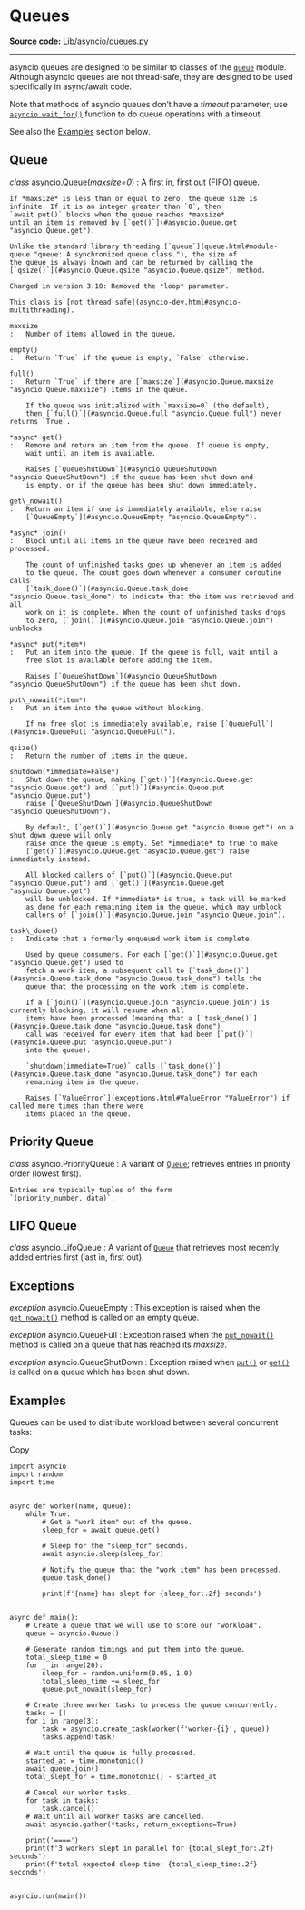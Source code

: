Queues
======

**Source code:** [Lib/asyncio/queues.py](https://github.com/python/cpython/tree/3.13/Lib/asyncio/queues.py)

---

asyncio queues are designed to be similar to classes of the
[`queue`](queue.html#module-queue "queue: A synchronized queue class.") module. Although asyncio queues are not thread-safe,
they are designed to be used specifically in async/await code.

Note that methods of asyncio queues don’t have a *timeout* parameter;
use [`asyncio.wait_for()`](asyncio-task.html#asyncio.wait_for "asyncio.wait_for") function to do queue operations with a
timeout.

See also the [Examples](#examples) section below.

Queue
-----

*class* asyncio.Queue(*maxsize=0*)
:   A first in, first out (FIFO) queue.

    If *maxsize* is less than or equal to zero, the queue size is
    infinite. If it is an integer greater than `0`, then
    `await put()` blocks when the queue reaches *maxsize*
    until an item is removed by [`get()`](#asyncio.Queue.get "asyncio.Queue.get").

    Unlike the standard library threading [`queue`](queue.html#module-queue "queue: A synchronized queue class."), the size of
    the queue is always known and can be returned by calling the
    [`qsize()`](#asyncio.Queue.qsize "asyncio.Queue.qsize") method.

    Changed in version 3.10: Removed the *loop* parameter.

    This class is [not thread safe](asyncio-dev.html#asyncio-multithreading).

    maxsize
    :   Number of items allowed in the queue.

    empty()
    :   Return `True` if the queue is empty, `False` otherwise.

    full()
    :   Return `True` if there are [`maxsize`](#asyncio.Queue.maxsize "asyncio.Queue.maxsize") items in the queue.

        If the queue was initialized with `maxsize=0` (the default),
        then [`full()`](#asyncio.Queue.full "asyncio.Queue.full") never returns `True`.

    *async* get()
    :   Remove and return an item from the queue. If queue is empty,
        wait until an item is available.

        Raises [`QueueShutDown`](#asyncio.QueueShutDown "asyncio.QueueShutDown") if the queue has been shut down and
        is empty, or if the queue has been shut down immediately.

    get\_nowait()
    :   Return an item if one is immediately available, else raise
        [`QueueEmpty`](#asyncio.QueueEmpty "asyncio.QueueEmpty").

    *async* join()
    :   Block until all items in the queue have been received and processed.

        The count of unfinished tasks goes up whenever an item is added
        to the queue. The count goes down whenever a consumer coroutine calls
        [`task_done()`](#asyncio.Queue.task_done "asyncio.Queue.task_done") to indicate that the item was retrieved and all
        work on it is complete. When the count of unfinished tasks drops
        to zero, [`join()`](#asyncio.Queue.join "asyncio.Queue.join") unblocks.

    *async* put(*item*)
    :   Put an item into the queue. If the queue is full, wait until a
        free slot is available before adding the item.

        Raises [`QueueShutDown`](#asyncio.QueueShutDown "asyncio.QueueShutDown") if the queue has been shut down.

    put\_nowait(*item*)
    :   Put an item into the queue without blocking.

        If no free slot is immediately available, raise [`QueueFull`](#asyncio.QueueFull "asyncio.QueueFull").

    qsize()
    :   Return the number of items in the queue.

    shutdown(*immediate=False*)
    :   Shut down the queue, making [`get()`](#asyncio.Queue.get "asyncio.Queue.get") and [`put()`](#asyncio.Queue.put "asyncio.Queue.put")
        raise [`QueueShutDown`](#asyncio.QueueShutDown "asyncio.QueueShutDown").

        By default, [`get()`](#asyncio.Queue.get "asyncio.Queue.get") on a shut down queue will only
        raise once the queue is empty. Set *immediate* to true to make
        [`get()`](#asyncio.Queue.get "asyncio.Queue.get") raise immediately instead.

        All blocked callers of [`put()`](#asyncio.Queue.put "asyncio.Queue.put") and [`get()`](#asyncio.Queue.get "asyncio.Queue.get")
        will be unblocked. If *immediate* is true, a task will be marked
        as done for each remaining item in the queue, which may unblock
        callers of [`join()`](#asyncio.Queue.join "asyncio.Queue.join").

    task\_done()
    :   Indicate that a formerly enqueued work item is complete.

        Used by queue consumers. For each [`get()`](#asyncio.Queue.get "asyncio.Queue.get") used to
        fetch a work item, a subsequent call to [`task_done()`](#asyncio.Queue.task_done "asyncio.Queue.task_done") tells the
        queue that the processing on the work item is complete.

        If a [`join()`](#asyncio.Queue.join "asyncio.Queue.join") is currently blocking, it will resume when all
        items have been processed (meaning that a [`task_done()`](#asyncio.Queue.task_done "asyncio.Queue.task_done")
        call was received for every item that had been [`put()`](#asyncio.Queue.put "asyncio.Queue.put")
        into the queue).

        `shutdown(immediate=True)` calls [`task_done()`](#asyncio.Queue.task_done "asyncio.Queue.task_done") for each
        remaining item in the queue.

        Raises [`ValueError`](exceptions.html#ValueError "ValueError") if called more times than there were
        items placed in the queue.

Priority Queue
--------------

*class* asyncio.PriorityQueue
:   A variant of [`Queue`](#asyncio.Queue "asyncio.Queue"); retrieves entries in priority order
    (lowest first).

    Entries are typically tuples of the form
    `(priority_number, data)`.

LIFO Queue
----------

*class* asyncio.LifoQueue
:   A variant of [`Queue`](#asyncio.Queue "asyncio.Queue") that retrieves most recently added
    entries first (last in, first out).

Exceptions
----------

*exception* asyncio.QueueEmpty
:   This exception is raised when the [`get_nowait()`](#asyncio.Queue.get_nowait "asyncio.Queue.get_nowait") method
    is called on an empty queue.

*exception* asyncio.QueueFull
:   Exception raised when the [`put_nowait()`](#asyncio.Queue.put_nowait "asyncio.Queue.put_nowait") method is called
    on a queue that has reached its *maxsize*.

*exception* asyncio.QueueShutDown
:   Exception raised when [`put()`](#asyncio.Queue.put "asyncio.Queue.put") or [`get()`](#asyncio.Queue.get "asyncio.Queue.get") is
    called on a queue which has been shut down.

Examples
--------

Queues can be used to distribute workload between several
concurrent tasks:

Copy

```
import asyncio
import random
import time


async def worker(name, queue):
    while True:
        # Get a "work item" out of the queue.
        sleep_for = await queue.get()

        # Sleep for the "sleep_for" seconds.
        await asyncio.sleep(sleep_for)

        # Notify the queue that the "work item" has been processed.
        queue.task_done()

        print(f'{name} has slept for {sleep_for:.2f} seconds')


async def main():
    # Create a queue that we will use to store our "workload".
    queue = asyncio.Queue()

    # Generate random timings and put them into the queue.
    total_sleep_time = 0
    for _ in range(20):
        sleep_for = random.uniform(0.05, 1.0)
        total_sleep_time += sleep_for
        queue.put_nowait(sleep_for)

    # Create three worker tasks to process the queue concurrently.
    tasks = []
    for i in range(3):
        task = asyncio.create_task(worker(f'worker-{i}', queue))
        tasks.append(task)

    # Wait until the queue is fully processed.
    started_at = time.monotonic()
    await queue.join()
    total_slept_for = time.monotonic() - started_at

    # Cancel our worker tasks.
    for task in tasks:
        task.cancel()
    # Wait until all worker tasks are cancelled.
    await asyncio.gather(*tasks, return_exceptions=True)

    print('====')
    print(f'3 workers slept in parallel for {total_slept_for:.2f} seconds')
    print(f'total expected sleep time: {total_sleep_time:.2f} seconds')


asyncio.run(main())

```